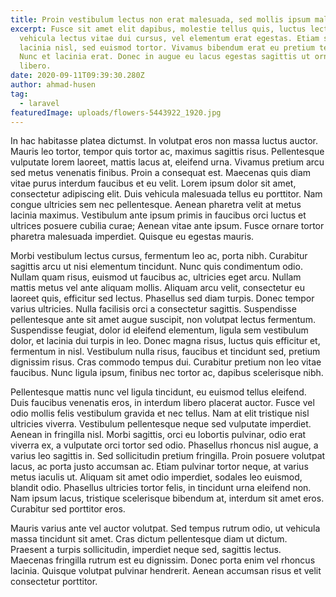 ```yaml
---
title: Proin vestibulum lectus non erat malesuada, sed mollis ipsum malesuada
excerpt: Fusce sit amet elit dapibus, molestie tellus quis, luctus lectus. Nunc
  vehicula lectus vitae dui cursus, vel elementum erat egestas. Etiam sed
  lacinia nisl, sed euismod tortor. Vivamus bibendum erat eu pretium tempor.
  Nunc et lacinia erat. Donec in augue eu lacus egestas sagittis ut ornare
  libero.
date: 2020-09-11T09:39:30.280Z
author: ahmad-husen
tag:
  - laravel
featuredImage: uploads/flowers-5443922_1920.jpg
---
```

<!--StartFragment-->

In hac habitasse platea dictumst. In volutpat eros non massa luctus auctor. Mauris leo tortor, tempor quis tortor ac, maximus sagittis risus. Pellentesque vulputate lorem laoreet, mattis lacus at, eleifend urna. Vivamus pretium arcu sed metus venenatis finibus. Proin a consequat est. Maecenas quis diam vitae purus interdum faucibus et eu velit. Lorem ipsum dolor sit amet, consectetur adipiscing elit. Duis vehicula malesuada tellus eu porttitor. Nam congue ultricies sem nec pellentesque. Aenean pharetra velit at metus lacinia maximus. Vestibulum ante ipsum primis in faucibus orci luctus et ultrices posuere cubilia curae; Aenean vitae ante ipsum. Fusce ornare tortor pharetra malesuada imperdiet. Quisque eu egestas mauris.

Morbi vestibulum lectus cursus, fermentum leo ac, porta nibh. Curabitur sagittis arcu ut nisi elementum tincidunt. Nunc quis condimentum odio. Nullam quam risus, euismod ut faucibus ac, ultricies eget arcu. Nullam mattis metus vel ante aliquam mollis. Aliquam arcu velit, consectetur eu laoreet quis, efficitur sed lectus. Phasellus sed diam turpis. Donec tempor varius ultricies. Nulla facilisis orci a consectetur sagittis. Suspendisse pellentesque ante sit amet augue suscipit, non volutpat lectus fermentum. Suspendisse feugiat, dolor id eleifend elementum, ligula sem vestibulum dolor, et lacinia dui turpis in leo. Donec magna risus, luctus quis efficitur et, fermentum in nisl. Vestibulum nulla risus, faucibus et tincidunt sed, pretium dignissim risus. Cras commodo tempus dui. Curabitur pretium non leo vitae faucibus. Nunc ligula ipsum, finibus nec tortor ac, dapibus scelerisque nibh.

Pellentesque mattis nunc vel ligula tincidunt, eu euismod tellus eleifend. Duis faucibus venenatis eros, in interdum libero placerat auctor. Fusce vel odio mollis felis vestibulum gravida et nec tellus. Nam at elit tristique nisl ultricies viverra. Vestibulum pellentesque neque sed vulputate imperdiet. Aenean in fringilla nisl. Morbi sagittis, orci eu lobortis pulvinar, odio erat viverra ex, a vulputate orci tortor sed odio. Phasellus rhoncus nisl augue, a varius leo sagittis in. Sed sollicitudin pretium fringilla. Proin posuere volutpat lacus, ac porta justo accumsan ac. Etiam pulvinar tortor neque, at varius metus iaculis ut. Aliquam sit amet odio imperdiet, sodales leo euismod, blandit odio. Phasellus ultricies tortor felis, in tincidunt urna eleifend non. Nam ipsum lacus, tristique scelerisque bibendum at, interdum sit amet eros. Curabitur sed porttitor eros.

Mauris varius ante vel auctor volutpat. Sed tempus rutrum odio, ut vehicula massa tincidunt sit amet. Cras dictum pellentesque diam ut dictum. Praesent a turpis sollicitudin, imperdiet neque sed, sagittis lectus. Maecenas fringilla rutrum est eu dignissim. Donec porta enim vel rhoncus lacinia. Quisque volutpat pulvinar hendrerit. Aenean accumsan risus et velit consectetur porttitor.

<!--EndFragment-->